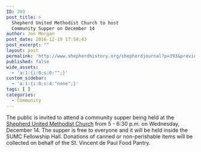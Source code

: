 ```yaml
---
ID: 393
post_title: >
  Shepherd United Methodist Church to host
  Community Supper on December 14
author: Jon Morgan
post_date: 2016-12-19 17:58:43
post_excerpt: ""
layout: post
permalink: 'http://www.shepherdhistory.org/shepherdjournal?p=393&preview=true&preview_id=393'
published: false
wide_assets:
  - 'a:1:{i:0;s:0:"";}'
custom_sidebar:
  - 'a:1:{i:0;s:4:"none";}'
tags: [ ]
categories:
  - Community
---
```

The public is invited to attend a community supper being held at the <a href="http://www.shepherdhistory.org/business-directory/name/shepherd-united-methodist-church/">Shepherd United Methodist Church</a> from 5 - 6:30 p.m. on Wednesday, December 14. The supper is free to everyone and it will be held inside the SUMC Fellowship Hall. Donations of canned or non-perishable items will be collected on behalf of the St. Vincent de Paul Food Pantry.